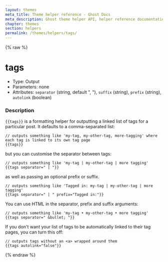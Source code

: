 ```yaml
---
layout: themes
meta_title: Theme helper reference - Ghost Docs
meta_description: Ghost theme helper API, helper reference documentation
chapter: themes
section: helpers
permalink: /themes/helpers/tags/
---
```


{% raw %}

# tags

 * Type: Output
 * Parameters: none
 * Attributes: `separator` (string, default ", "), `suffix` (string), `prefix` (string), `autolink` (boolean)

<!--
* Origin: Ghost
* Required: No
* Context: Post
-->

### Description

`{{tags}}` is a formatting helper for outputting a linked list of tags for a particular post. It defaults to a comma-separated list:

```
// outputs something like 'my-tag, my-other-tag, more-tagging' where each tag is linked to its own tag page
{{tags}}
```

 but you can customise the separator between tags:

```
// outputs something like 'my-tag | my-other-tag | more tagging'
{{tags separator=" | "}}
```

as well as passing an optional prefix or suffix.

```
// outputs something like 'Tagged in: my-tag | my-other-tag | more tagging'
{{tags separator=" | " prefix="Tagged in:"}}
```

You can use HTML in the separator, prefix and suffix arguments:

```
// outputs something like 'my-tag • my-other-tag • more tagging'
{{tags separator=" &bullet; "}}
```

If you don't want your list of tags to be automatically linked to their tag pages, you can turn this off:

```
// outputs tags without an <a> wrapped around them
{{tags autolink="false"}}
```

{% endraw %}